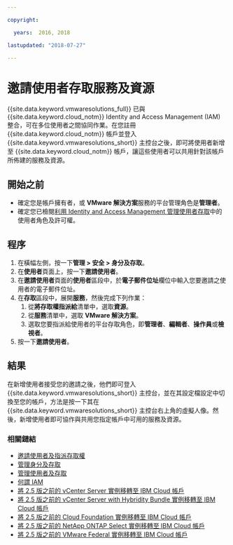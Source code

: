 ```yaml
---

copyright:

  years:  2016, 2018

lastupdated: "2018-07-27"

---
```


# 邀請使用者存取服務及資源

{{site.data.keyword.vmwaresolutions_full}} 已與 {{site.data.keyword.cloud_notm}} Identity and Access Management (IAM) 整合，可在多位使用者之間協同作業。在您註冊 {{site.data.keyword.cloud_notm}} 帳戶並登入 {{site.data.keyword.vmwaresolutions_short}} 主控台之後，即可將使用者新增至 {{site.data.keyword.cloud_notm}} 帳戶，讓這些使用者可以共用針對該帳戶所佈建的服務及資源。

## 開始之前

* 確定您是帳戶擁有者，或 **VMware 解決方案**服務的平台管理角色是**管理者**。
* 確定您已檢閱[利用 Identity and Access Management 管理使用者存取](iam.html)中的使用者角色及許可權。

## 程序

1. 在橫幅左側，按一下**管理 > 安全 > 身分及存取**。
2. 在**使用者**頁面上，按一下**邀請使用者**。
3. 在**邀請使用者**頁面的**使用者**區段中，於**電子郵件位址**欄位中輸入您要邀請之使用者的電子郵件位址。
4. 在**存取**區段中，展開**服務**，然後完成下列作業：
   1. 從**將存取權指派給**清單中，選取**資源**。
   2. 從**服務**清單中，選取 **VMware 解決方案**。
   3. 選取您要指派給使用者的平台存取角色，即**管理者**、**編輯者**、**操作員**或**檢視者**。
5. 按一下**邀請使用者**。

## 結果

在新增使用者接受您的邀請之後，他們即可登入 {{site.data.keyword.vmwaresolutions_short}} 主控台，並在其設定檔設定中切換至您的帳戶，方法是按一下其在 {{site.data.keyword.vmwaresolutions_short}} 主控台右上角的虛擬人像。然後，新增使用者即可協作與共用您指定帳戶中可用的服務及資源。

### 相關鏈結

* [邀請使用者及指派存取權](../../../iam/iamuserinv.html)
* [管理身分及存取](../../../iam/quickstart.html)
* [管理使用者及存取](../../../iam/iamusermanage.html)
* [何謂 IAM](../../../iam/index.html)
* [將 2.5 版之前的 vCenter Server 實例移轉至 IBM Cloud 帳戶](../vcenter/vc_addinstancetousraccount.html)
* [將 2.5 版之前的 vCenter Server with Hybridity Bundle 實例移轉至 IBM Cloud 帳戶](../vcenter/vc_hybrid_addinstancetousraccount.html)
* [將 2.5 版之前的 Cloud Foundation 實例移轉至 IBM Cloud 帳戶](../sddc/sd_addinstancetousraccount.html)
* [將 2.5 版之前的 NetApp ONTAP Select 實例移轉至 IBM Cloud 帳戶](../netapp/np_addinstancetousraccount.html)
* [將 2.5 版之前的 VMware Federal 實例移轉至 IBM Cloud 帳戶](../vcenter/vc_fed_addinstancetousraccount.html)
